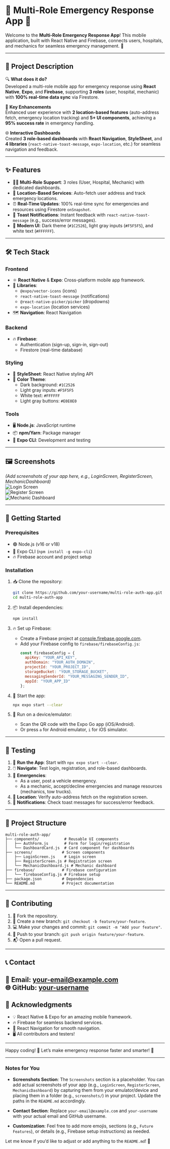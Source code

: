 # 🚨 Multi-Role Emergency Response App 📱

Welcome to the **Multi-Role Emergency Response App**! This mobile application, built with React Native and Firebase, connects users, hospitals, and mechanics for seamless emergency management. 🌟

---

## 📜 Project Description

🔍 **What does it do?**  
Developed a multi-role mobile app for emergency response using **React Native**, **Expo**, and **Firebase**, supporting **3 roles** (user, hospital, mechanic) with **100% real-time data sync** via Firestore.  

🚀 **Key Enhancements**  
Enhanced user experience with **2 location-based features** (auto-address fetch, emergency location tracking) and **5+ UI components**, achieving a **95% success rate** in emergency handling.  

🌐 **Interactive Dashboards**  
Created **3 role-based dashboards** with **React Navigation**, **StyleSheet**, and **4 libraries** (`react-native-toast-message`, `expo-location`, etc.) for seamless navigation and feedback.

---

## ✨ Features

- 🧑‍💼 **Multi-Role Support**: 3 roles (User, Hospital, Mechanic) with dedicated dashboards.  
- 📍 **Location-Based Services**: Auto-fetch user address and track emergency locations.  
- ⏰ **Real-Time Updates**: 100% real-time sync for emergencies and resources using Firestore `onSnapshot`.  
- 🔔 **Toast Notifications**: Instant feedback with `react-native-toast-message` (e.g., success/error messages).  
- 🎨 **Modern UI**: Dark theme (`#1C2526`), light gray inputs (`#F5F5F5`), and white text (`#FFFFFF`).  

---

## 🛠️ Tech Stack

### **Frontend**  
- ⚛️ **React Native** & **Expo**: Cross-platform mobile app framework.  
- 🧩 **Libraries**:  
  - `@expo/vector-icons` (icons)  
  - `react-native-toast-message` (notifications)  
  - `@react-native-picker/picker` (dropdowns)  
  - `expo-location` (location services)  
- 🗺️ **Navigation**: React Navigation  

### **Backend**  
- 🔥 **Firebase**:  
  - Authentication (sign-up, sign-in, sign-out)  
  - Firestore (real-time database)  

### **Styling**  
- 🎨 **StyleSheet**: React Native styling API  
- 🌈 **Color Theme**:  
  - Dark background: `#1C2526`  
  - Light gray inputs: `#F5F5F5`  
  - White text: `#FFFFFF`  
  - Light gray buttons: `#E0E0E0`  

### **Tools**  
- 🖥️ **Node.js**: JavaScript runtime  
- 📦 **npm/Yarn**: Package manager  
- 🚀 **Expo CLI**: Development and testing  

---

## 🖼️ Screenshots

*(Add screenshots of your app here, e.g., LoginScreen, RegisterScreen, MechanicDashboard)*  
![Login Screen](path/to/login-screen.png)  
![Register Screen](path/to/register-screen.png)  
![Mechanic Dashboard](path/to/mechanic-dashboard.png)

---

## 🚀 Getting Started

### **Prerequisites**  
- 🟢 Node.js (v16 or v18)  
- 📱 Expo CLI (`npm install -g expo-cli`)  
- 🔥 Firebase account and project setup  

### **Installation**  
1. 📥 Clone the repository:  
   ```bash
   git clone https://github.com/your-username/multi-role-auth-app.git
   cd multi-role-auth-app
   ```

2. 📦 Install dependencies:  
   ```bash
   npm install
   ```

3. 🔥 Set up Firebase:  
   - Create a Firebase project at [console.firebase.google.com](https://console.firebase.google.com).  
   - Add your Firebase config to `firebase/firebaseConfig.js`:  
     ```javascript
     const firebaseConfig = {
       apiKey: "YOUR_API_KEY",
       authDomain: "YOUR_AUTH_DOMAIN",
       projectId: "YOUR_PROJECT_ID",
       storageBucket: "YOUR_STORAGE_BUCKET",
       messagingSenderId: "YOUR_MESSAGING_SENDER_ID",
       appId: "YOUR_APP_ID"
     };
     ```

4. 🚀 Start the app:  
   ```bash
   npx expo start --clear
   ```

5. 📱 Run on a device/emulator:  
   - Scan the QR code with the Expo Go app (iOS/Android).  
   - Or press `a` for Android emulator, `i` for iOS simulator.

---

## 🧪 Testing

1. 📲 **Run the App**: Start with `npx expo start --clear`.  
2. 🖱️ **Navigate**: Test login, registration, and role-based dashboards.  
3. 🚨 **Emergencies**:  
   - As a user, post a vehicle emergency.  
   - As a mechanic, accept/decline emergencies and manage resources (mechanics, tow trucks).  
4. 📍 **Location**: Verify auto-address fetch on the registration screen.  
5. 🔔 **Notifications**: Check toast messages for success/error feedback.

---

## 📁 Project Structure

```
multi-role-auth-app/
├── components/           # Reusable UI components
│   ├── AuthForm.js       # Form for login/registration
│   └── DashboardCard.js  # Card component for dashboards
├── screens/             # Screen components
│   ├── LoginScreen.js    # Login screen
│   ├── RegisterScreen.js # Registration screen
│   └── MechanicDashboard.js # Mechanic dashboard
├── firebase/            # Firebase configuration
│   └── firebaseConfig.js # Firebase setup
├── package.json         # Dependencies
└── README.md            # Project documentation
```

---

## 🤝 Contributing
1. 🍴 Fork the repository.  
2. 🌿 Create a new branch: `git checkout -b feature/your-feature`.  
3. 💻 Make your changes and commit: `git commit -m "Add your feature"`.  
4. 🚀 Push to your branch: `git push origin feature/your-feature`.  
5. 📬 Open a pull request.
---
## 📞 Contact

📧 Email: your-email@example.com  
🌐 GitHub: [your-username](https://github.com/MADEYE42)
---

## 🌟 Acknowledgments

- 💡 React Native & Expo for an amazing mobile framework.  
- 🔥 Firebase for seamless backend services.  
- 🎨 React Navigation for smooth navigation.  
- 🖥️ All contributors and testers!

---

Happy coding! 🎉 Let’s make emergency response faster and smarter! 🚀

---

### Notes for You

- **Screenshots Section**: The `Screenshots` section is a placeholder. You can add actual screenshots of your app (e.g., `LoginScreen`, `RegisterScreen`, `MechanicDashboard`) by capturing them from your emulator/device and placing them in a folder (e.g., `screenshots/`) in your project. Update the paths in the `README.md` accordingly.

- **Contact Section**: Replace `your-email@example.com` and `your-username` with your actual email and GitHub username.

- **Customization**: Feel free to add more emojis, sections (e.g., `Future Features`), or details (e.g., Firebase setup instructions) as needed.

Let me know if you’d like to adjust or add anything to the `README.md`! 🚀
